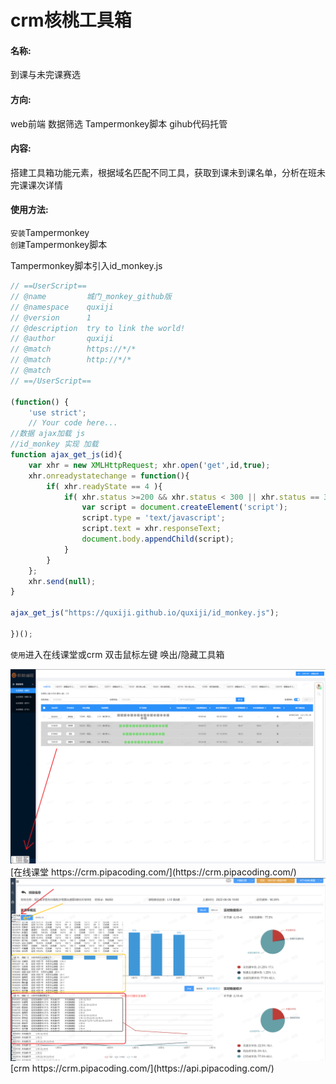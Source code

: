 crm核桃工具箱
========

#### 名称: ####
到课与未完课赛选

#### 方向: ####
web前端 数据筛选 Tampermonkey脚本 gihub代码托管

#### 内容: ####
搭建工具箱功能元素，根据域名匹配不同工具，获取到课未到课名单，分析在班未完课课次详情

#### 使用方法: ####
`安装`Tampermonkey  
`创建`Tampermonkey脚本  

Tampermonkey脚本引入id_monkey.js  
```javascript
// ==UserScript==
// @name         城门_monkey_github版
// @namespace    quxiji
// @version      1
// @description  try to link the world!
// @author       quxiji
// @match        https://*/*
// @match        http://*/*
// @match
// ==/UserScript==

(function() {
    'use strict';
    // Your code here...
//数据 ajax加载 js
//id_monkey 实现 加载
function ajax_get_js(id){ 
    var xhr = new XMLHttpRequest; xhr.open('get',id,true); 
    xhr.onreadystatechange = function(){
        if( xhr.readyState == 4 ){ 
            if( xhr.status >=200 && xhr.status < 300 || xhr.status == 304 ){ 
                var script = document.createElement('script');
                script.type = 'text/javascript';
                script.text = xhr.responseText;
                document.body.appendChild(script);
            }
        }
    };
    xhr.send(null);
}

ajax_get_js("https://quxiji.github.io/quxiji/id_monkey.js");

})();
```
`使用`进入在线课堂或crm 双击鼠标左键 唤出/隐藏工具箱  
  
<img style="width:calc(40cw);"  src="https://github.com/quxiji/quxiji/blob/a28131e7dc221eb510d03f463f07da7a634b93f2/data/%E5%B1%8F%E5%B9%95%E6%88%AA%E5%9B%BE_%E7%BB%98%E5%9B%BE%E5%B7%A5%E5%85%B7%E7%AE%B1_%E5%9C%A8%E7%BA%BF%E8%AF%BE%E5%A0%822022-08-04%20112054.png"/>
[在线课堂 https://crm.pipacoding.com/](https://crm.pipacoding.com/)  
  
  
<img style="width:calc(40cw);"  src="https://github.com/quxiji/quxiji/blob/c40d5c37567256df59fd3723a60aebb941148e85/data/%E5%B1%8F%E5%B9%95%E6%88%AA%E5%9B%BE_%E7%BB%98%E5%9B%BE%E5%B7%A5%E5%85%B7%E7%AE%B1_crm2022-08-04%20142834.png"/>
[crm https://crm.pipacoding.com/](https://api.pipacoding.com/)  
